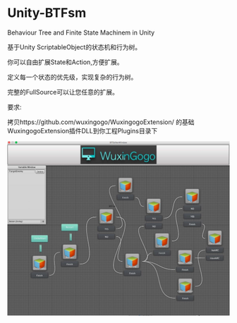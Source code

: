 # Unity-BTFsm
Behaviour Tree and Finite State Machinem in Unity

基于Unity ScriptableObject的状态机和行为树。

你可以自由扩展State和Action,方便扩展。

定义每一个状态的优先级，实现复杂的行为树。

完整的FullSource可以让您任意的扩展。

要求:

拷贝https://github.com/wuxingogo/WuxingogoExtension/ 的基础WuxingogoExtension插件DLL到你工程Plugins目录下

![github](ScreenShot/1.jpg "github") 
